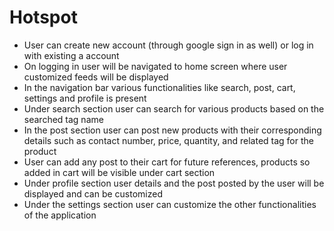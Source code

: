 # Hotspot

 - User can create new account (through google sign in as well) or log in with existing a account
 - On logging in user will be navigated to home screen where user customized feeds will be displayed
 - In the navigation bar various functionalities like search, post, cart, settings and profile is present 
 - Under search section user can search for various products based on the searched tag name
 - In the post section user can post new products with their corresponding details such as contact number, price, quantity, and related tag for the product
 - User can add any post to their cart for future references, products so added in cart will be visible under cart section
 - Under profile section user details and the post posted by the user will be displayed and can be customized
 - Under the settings section user can customize the other functionalities of the application